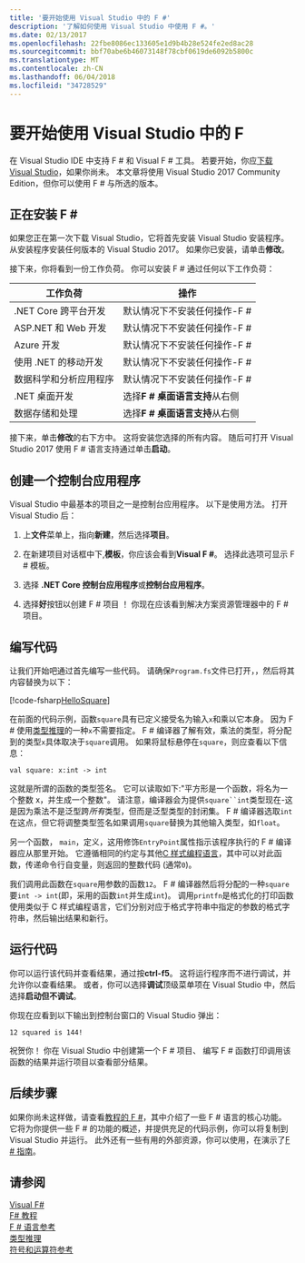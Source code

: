 ```yaml
---
title: '要开始使用 Visual Studio 中的 F #'
description: '了解如何使用 Visual Studio 中使用 F #。'
ms.date: 02/13/2017
ms.openlocfilehash: 22fbe8086ec133605e1d9b4b28e524fe2ed8ac28
ms.sourcegitcommit: bbf70abe6b46073148f78cbf0619de6092b5800c
ms.translationtype: MT
ms.contentlocale: zh-CN
ms.lasthandoff: 06/04/2018
ms.locfileid: "34728529"
---
```

# <a name="get-started-with-f-in-visual-studio"></a>要开始使用 Visual Studio 中的 F #

在 Visual Studio IDE 中支持 F # 和 Visual F # 工具。  若要开始，你应[下载 Visual Studio](https://aka.ms/vsdownload?utm_source=mscom&utm_campaign=msdocs)，如果你尚未。  本文章将使用 Visual Studio 2017 Community Edition，但你可以使用 F # 与所选的版本。

## <a name="installing-f"></a>正在安装 F # #

如果您正在第一次下载 Visual Studio，它将首先安装 Visual Studio 安装程序。  从安装程序安装任何版本的 Visual Studio 2017。 如果你已安装，请单击**修改**。

接下来，你将看到一份工作负荷。 你可以安装 F # 通过任何以下工作负荷：

|工作负荷|操作|
|--------|------|
| .NET Core 跨平台开发 | 默认情况下不安装任何操作-F # |
| ASP.NET 和 Web 开发 | 默认情况下不安装任何操作-F # |
| Azure 开发 | 默认情况下不安装任何操作-F # |
| 使用 .NET 的移动开发 | 默认情况下不安装任何操作-F # |
| 数据科学和分析应用程序 | 默认情况下不安装任何操作-F # |
| .NET 桌面开发 | 选择**F # 桌面语言支持**从右侧 |
| 数据存储和处理 | 选择**F # 桌面语言支持**从右侧 |

接下来，单击**修改**的右下方中。  这将安装您选择的所有内容。  随后可打开 Visual Studio 2017 使用 F # 语言支持通过单击**启动**。

## <a name="creating-a-console-application"></a>创建一个控制台应用程序

Visual Studio 中最基本的项目之一是控制台应用程序。  以下是使用方法。  打开 Visual Studio 后：

1. 上**文件**菜单上，指向**新建**，然后选择**项目**。

2.  在新建项目对话框中下,**模板**，你应该会看到**Visual F #**。  选择此选项可显示 F # 模板。

3. 选择 **.NET Core 控制台应用程序**或**控制台应用程序**。

3. 选择**好**按钮以创建 F # 项目 ！  你现在应该看到解决方案资源管理器中的 F # 项目。

## <a name="writing-your-code"></a>编写代码

让我们开始吧通过首先编写一些代码。  请确保`Program.fs`文件已打开，，然后将其内容替换为以下：

[!code-fsharp[HelloSquare](../../../samples/snippets/fsharp/getting-started/hello-square.fs)]

在前面的代码示例，函数`square`具有已定义接受名为输入`x`和乘以它本身。  因为 F # 使用[类型推理](../language-reference/type-inference.md)的一种`x`不需要指定。  F # 编译器了解有效，乘法的类型，将分配到的类型`x`具体取决于`square`调用。  如果将鼠标悬停在`square`，则应查看以下信息：

```
val square: x:int -> int
```

这就是所谓的函数的类型签名。  它可以读取如下:"平方形是一个函数，将名为一个整数 x，并生成一个整数"。  请注意，编译器会为提供`square``int`类型现在-这是因为乘法不是泛型跨*所有*类型，但而是泛型类型的封闭集。  F # 编译器选取`int`在这点，但它将调整类型签名如果调用`square`替换为其他输入类型，如`float`。

另一个函数， `main`，定义，这用修饰`EntryPoint`属性指示该程序执行的 F # 编译器应从那里开始。  它遵循相同的约定与其他[C 样式编程语言](https://en.wikipedia.org/wiki/Entry_point#C_and_C.2B.2B)，其中可以对此函数，传递命令行自变量，则返回的整数代码 (通常`0`)。

我们调用此函数在`square`用参数的函数`12`。  F # 编译器然后将分配的一种`square`要`int -> int`(即，采用的函数`int`并生成`int`)。  调用`printfn`是格式化的打印函数使用类似于 C 样式编程语言，它们分别对应于格式字符串中指定的参数的格式字符串，然后输出结果和新行。

## <a name="running-your-code"></a>运行代码

你可以运行该代码并查看结果，通过按**ctrl-f5**。  这将运行程序而不进行调试，并允许你以查看结果。  或者，你可以选择**调试**顶级菜单项在 Visual Studio 中，然后选择**启动但不调试**。

你现在应看到以下输出到控制台窗口的 Visual Studio 弹出：

```
12 squared is 144!
```

祝贺你！  你在 Visual Studio 中创建第一个 F # 项目、 编写 F # 函数打印调用该函数的结果并运行项目以查看部分结果。

## <a name="next-steps"></a>后续步骤

如果你尚未这样做，请查看[教程的 F #](../tour.md)，其中介绍了一些 F # 语言的核心功能。  它将为你提供一些 F # 的功能的概述，并提供充足的代码示例，你可以将复制到 Visual Studio 并运行。  此外还有一些有用的外部资源，你可以使用，在演示了[F # 指南](../index.md)。

## <a name="see-also"></a>请参阅
 [Visual F#](index.md)  
 [F# 教程](../tour.md)  
 [F # 语言参考](../language-reference/index.md)  
 [类型推理](../language-reference/type-inference.md)  
 [符号和运算符参考](../language-reference/symbol-and-operator-reference/index.md)  

